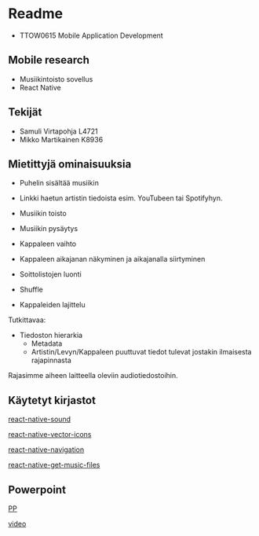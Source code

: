 # Readme 

* TTOW0615 Mobile Application Development 

## Mobile research

* Musiikintoisto sovellus
* React Native

## Tekijät
- Samuli Virtapohja L4721
- Mikko Martikainen K8936

## Mietittyjä ominaisuuksia

- Puhelin sisältää musiikin
- Linkki haetun artistin tiedoista esim. YouTubeen tai Spotifyhyn.
- Musiikin toisto
- Musiikin pysäytys
- Kappaleen vaihto

- Kappaleen aikajanan näkyminen ja aikajanalla siirtyminen
- Soittolistojen luonti
- Shuffle
- Kappaleiden lajittelu

Tutkittavaa:
- Tiedoston hierarkia
    - Metadata
    - Artistin/Levyn/Kappaleen puuttuvat tiedot tulevat jostakin ilmaisesta rajapinnasta

Rajasimme aiheen laitteella oleviin audiotiedostoihin.

## Käytetyt kirjastot

[react-native-sound](https://github.com/zmxv/react-native-sound)

[react-native-vector-icons](https://github.com/oblador/react-native-vector-icons)

[react-native-navigation](https://facebook.github.io/react-native/docs/navigation)

[react-native-get-music-files](https://www.npmjs.com/package/react-native-get-music-files)

## Powerpoint

[PP](https://jamkstudent-my.sharepoint.com/:p:/g/personal/l4721_student_jamk_fi/EZqUAIN2UB9FvkpvvpAryf8BtDdpp5ci5SpR9nQjbbZjoA?e=BXBOIQ)

[video](https://www.youtube.com/watch?v=9Nmv-zwEBCY&feature=youtu.be)
